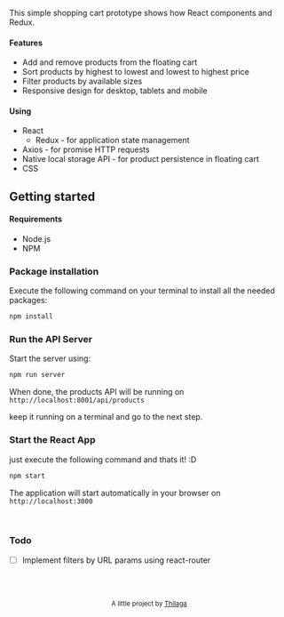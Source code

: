 

This simple shopping cart prototype shows how React components and Redux. 


#### Features
- Add and remove products from the floating cart
- Sort products by highest to lowest and lowest to highest price
- Filter products by available sizes
- Responsive design for desktop, tablets and mobile

#### Using
- React
  * Redux - for application state management
- Axios - for promise HTTP requests
- Native local storage API - for product persistence in floating cart
- CSS

## Getting started

#### Requirements

- Node.js
- NPM

### Package installation

Execute the following command on your terminal to install all the needed packages:
``` bash
npm install
```

### Run the API Server

Start the server using:
``` bash
npm run server
```

When done, the products API will be running on  `http://localhost:8001/api/products`

keep it running on a terminal and go to the next step.

### Start the React App

just execute the following command and thats it! :D
``` bash
npm start
```

The application will start automatically in your browser on `http://localhost:3000`

<br/>

### Todo
- [ ] Implement filters by URL params using react-router

<br/>
<br/>

<p align="center">
<sub>A little project by <a href="http://www.jeffersonribeiro.com/">Thilaga</a></sub>
</p>

